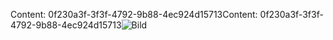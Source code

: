 <span data-ttu-id="df567-101">Content: 0f230a3f-3f3f-4792-9b88-4ec924d15713</span><span class="sxs-lookup"><span data-stu-id="df567-101">Content: 0f230a3f-3f3f-4792-9b88-4ec924d15713</span></span>![Bild](224ed2a2-19e6-4d2a-bb4b-0994234985e5.png)

